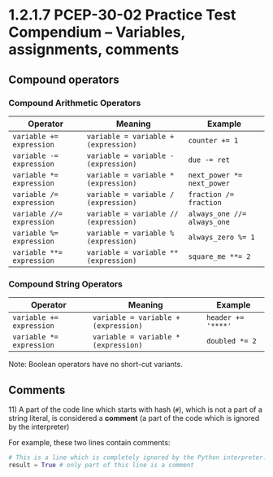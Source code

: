 # 1.2.1.7 PCEP-30-02 Practice Test Compendium – Variables, assignments, comments

## Compound operators

### **Compound Arithmetic Operators**

| Operator                  | Meaning                               | Example                     |
| ------------------------- | ------------------------------------- | --------------------------- |
| `variable += expression`  | `variable = variable + (expression)`  | `counter += 1`              |
| `variable -= expression`  | `variable = variable - (expression)`  | `due -= ret`                |
| `variable *= expression`  | `variable = variable * (expression)`  | `next_power *= next_power`  |
| `variable /= expression`  | `variable = variable / (expression)`  | `fraction /= fraction`      |
| `variable //= expression` | `variable = variable // (expression)` | `always_one //= always_one` |
| `variable %= expression`  | `variable = variable % (expression)`  | `always_zero %= 1`          |
| `variable **= expression` | `variable = variable ** (expression)` | `square_me **= 2`           |

### **Compound String Operators**

| Operator                 | Meaning                              | Example            |
| ------------------------ | ------------------------------------ | ------------------ |
| `variable += expression` | `variable = variable + (expression)` | `header += '****'` |
| `variable *= expression` | `variable = variable * (expression)` | `doubled *= 2`     |

Note: Boolean operators have no short-cut variants.

## Comments

11\) A part of the code line which starts with hash (`#`), which is not a part of a string literal, is considered a **comment** (a part of the code which is ignored by the interpreter)

For example, these two lines contain comments:

```python
# This is a line which is completely ignored by the Python interpreter.
result = True # only part of this line is a comment
```
